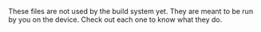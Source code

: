 These files are not used by the build system yet. They are meant to be run by you on the device. Check out each one to know what they do.
